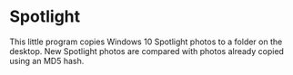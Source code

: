 # Spotlight
This little program copies Windows 10 Spotlight photos to a folder on the desktop. New Spotlight photos are compared with photos already copied using an MD5 hash.

